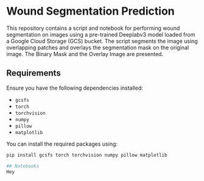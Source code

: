 # Wound Segmentation Prediction
This repository contains a script and notebook for performing wound segmentation on images using a pre-trained Deeplabv3 model loaded from a Google Cloud Storage (GCS) bucket. The script segments the image using overlapping patches and overlays the segmentation mask on the original image. The Binary Mask and the Overlay Image are presented. 

## Requirements

Ensure you have the following dependencies installed:

- `gcsfs`
- `torch`
- `torchvision`
- `numpy`
- `pillow`
- `matplotlib`

You can install the required packages using:

```bash
pip install gcsfs torch torchvision numpy pillow matplotlib

## Notebooks
Hey
